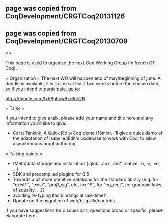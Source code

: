 ## page was copied from CoqDevelopment/CRGTCoq20131126
## page was copied from CoqDevelopment/CRGTCoq20130709
<<TableOfContents>>

This page is used to organize the next Coq Working Group (in french GT Coq).

= Organisation =
The next WG will happen end of may/beginning of june. A doodle is available,
it will close at least two weeks before the chosen date, so if you intend 
to participate, go to:

  http://doodle.com/tx88gbcw9xr6nk26

= Talks =

If you intend to give a talk, please add your name and title here and any information you'd like to give.
  
  * Carst Tankink, A Quick jEdit+Coq demo (15min). I'll give a quick demo of the adaptation of Isabelle/jEdit's codebase to work with Coq, to allow asynchronous proof authoring.

= Talking points =

  * (Meta)data storage and installation (.glob, .aux, .cm*, .native, .o, .v, .vo, ...)
  * SDK and precompiled plugins for 8.5
  * Towards a bit more primitive notations for the standard library (e.g. for "existT", "exist", "proj1_sig", etc, for "S", for "eq_rect", for groupoid laws of equality, ...)?
  * avoiding re-typing ltac bindings at use-time?
  * Update on the migration of web/bugzilla/contribs

If you have suggestions for discussions, questions broad or specific, please elaborate here.
